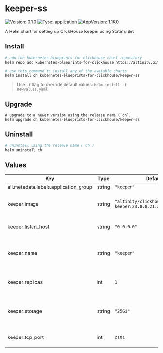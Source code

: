 

# keeper-ss

![Version: 0.1.0](https://img.shields.io/badge/Version-0.1.0-informational?style=flat-square) ![Type: application](https://img.shields.io/badge/Type-application-informational?style=flat-square) ![AppVersion: 1.16.0](https://img.shields.io/badge/AppVersion-1.16.0-informational?style=flat-square)

A Helm chart for setting up ClickHouse Keeper using StatefulSet

## Install

```sh
# add the kubernetes-blueprints-for-clickhouse chart repository
helm repo add kubernetes-blueprints-for-clickhouse https://altinity.github.io/kubernetes-blueprints-for-clickhouse

# use this command to install any of the avaiable charts
helm install ch kubernetes-blueprints-for-clickhouse/keeper-ss
```

> Use `-f` flag to override default values: `helm install -f newvalues.yaml`

## Upgrade
```
# upgrade to a newer version using the release name (`ch`)
helm upgrade ch kubernetes-blueprints-for-clickhouse/keeper-ss
```

## Uninstall

```sh
# uninstall using the release name (`ch`)
helm uninstall ch
```

## Values

| Key | Type | Default | Description |
|-----|------|---------|-------------|
| all.metadata.labels.application_group | string | `"keeper"` |  |
| keeper.image | string | `"altinity/clickhouse-keeper:23.8.8.21.altinitystable"` | ClickHouse ClickHouse Keeper image |
| keeper.listen_host | string | `"0.0.0.0"` | ClickHouse Keeper host IP |
| keeper.name | string | `"keeper"` | Name of the ClickHouse Keeper cluster |
| keeper.replicas | int | `1` | Number of ClickHouse Keeper replicas |
| keeper.storage | string | `"25Gi"` | Storage disk size for ClickHouse Keeper |
| keeper.tcp_port | int | `2181` | ClickHouse Keeper TCP port |
